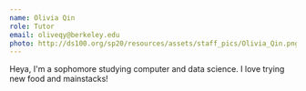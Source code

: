 ```yaml
---
name: Olivia Qin
role: Tutor
email: oliveqy@berkeley.edu
photo: http://ds100.org/sp20/resources/assets/staff_pics/Olivia_Qin.png
---
```


Heya, I'm a sophomore studying computer and data science. I love trying new food and mainstacks! 
